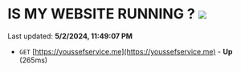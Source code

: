 # IS MY WEBSITE RUNNING ? [![](https://img.shields.io/static/v1?label=Sponsor&message=%E2%9D%A4&logo=GitHub&color=%23fe8e86)](https://github.com/sponsors/<username>)

Last updated: **5/2/2024, 11:49:07 PM**

- `GET` [https://youssefservice.me](https://youssefservice.me) - **Up** (265ms)
